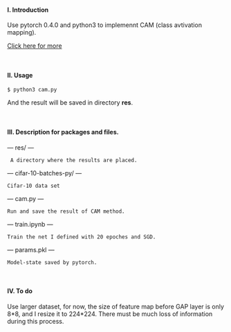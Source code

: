 #### I. Introduction

Use pytorch 0.4.0 and python3 to implemennt CAM (class avtivation mapping).

<a href='https://blog.csdn.net/weixin_40955254/article/details/81191896'>Click here for more</a>

<br>

#### II. Usage

```shell
$ python3 cam.py
```

And the result will be saved in directory **res**.

<br>

#### III. Description for packages and files.

— res/ — 

```
 A directory where the results are placed.
```

— cifar-10-batches-py/ — 

```
Cifar-10 data set
```

— cam.py — 

```
Run and save the result of CAM method.
```

— train.ipynb — 

```
Train the net I defined with 20 epoches and SGD.
```

— params.pkl — 

```
Model-state saved by pytorch.
```

<br>

#### IV. To do

Use larger dataset, for now, the size of feature map before GAP layer is only 8*8, and I resize it to 224\*224. There must be much loss of information during this process.